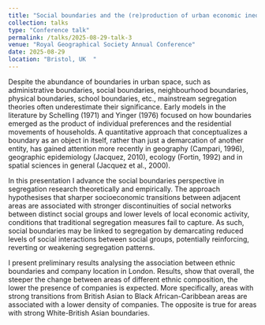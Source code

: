 ```yaml
---
title: "Social boundaries and the (re)production of urban economic inequalities: a relational perspective of segregation"
collection: talks
type: "Conference talk"
permalink: /talks/2025-08-29-talk-3
venue: "Royal Geographical Society Annual Conference"
date: 2025-08-29
location: "Bristol, UK  "
---
```


Despite the abundance of boundaries in urban space, such as administrative boundaries, social boundaries, neighbourhood boundaries, physical boundaries, school boundaries, etc., mainstream segregation theories often underestimate their significance. Early models in the literature by Schelling (1971) and Yinger (1976) focused on how boundaries emerged as the product of individual preferences and the residential movements of households. A quantitative approach that conceptualizes a boundary as an object in itself, rather than just a demarcation of another entity, has gained attention more recently in geography (Campari, 1996), geographic epidemiology (Jacquez, 2010), ecology (Fortin, 1992) and in spatial sciences in general (Jacquez et al., 2000). 

In this presentation I advance the social boundaries perspective in segregation research theoretically and empirically. The approach hypothesises that sharper socioeconomic transitions between adjacent areas are associated with stronger discontinuities of social networks between distinct social groups and lower levels of local economic activity, conditions that traditional segregation measures fail to capture. As such, social boundaries may be linked to segregation by demarcating reduced levels of social interactions between social groups, potentially reinforcing, reverting or weakening segregation patterns.

I present preliminary results analysing the association between ethnic boundaries and company location in London. Results, show that overall, the steeper the change between areas of different ethnic composition, the lower the presence of companies is expected. More specifically, areas with strong transitions from British Asian to Black African-Caribbean areas are associated with a lower density of companies. The opposite is true for areas with strong White-British Asian boundaries.
